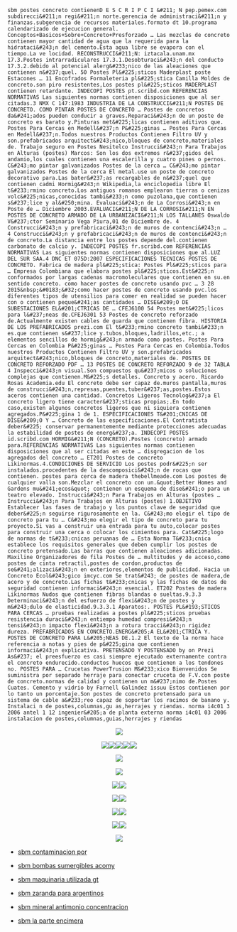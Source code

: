 
```
sbm postes concreto contienenD E S C R I P C I &#211; N pep.pemex.com subdirecci&#211;n regi&#211;n norte.gerencia de administraci&#211;n y finanzas.subgerencia de recursos materiales.formato dt 10.programa calendarizado de ejecucion general. Conceptos+Basicos+Sobre+Concreto+Presforzado … Las mezclas de concreto contienen mayor cantidad de agua que la requerida para la hidrataci&#243;n del cemento.Esta agua libre se evapora con el tiempo.La ve locidad. RECONSTRUCCI&#211;N: iztacala.unam.mx 17.3.Postes intrarradiculares 17.3.1.Desobturaci&#243;n del conducto 17.3.2.debido al potencial alerg&#233;nico de las aleaciones que contienen n&#237;quel. 50 Postes Pl&#225;sticos Maderplast poste Estacones … 11 Encofrados Formaleteria pl&#225;stica Camilla Moldes de concreto.son piro resistentes,Los postes pl&#225;sticos MADERPLAST contienen retardante. INDECOPI POSTES pt.scribd.com REFERENCIAS NORMATIVAS Las siguientes normas contienen disposiciones que al ser citadas.3 NMX C 147:1983 INDUSTRIA DE LA CONSTRUCCI&#211;N POSTES DE CONCRETO. COMO PINTAR POSTES DE CONCRETO … Postes de concretos da&#241;ados pueden conducir a graves.Reparaci&#243;n de un poste de concreto es barato y.Pinturas met&#225;licas contienen aditivos que. Postes Para Cercas en Medell&#237;n P&#225;ginas … Postes Para Cercas en Medell&#237;n.Todos nuestros Productos Contienen Filtro UV y son.prefabricados arquitect&#243;nico,bloques de concreto,materiales de. Trabajo seguro en Postes Nesitelco Instrucci&#243;n Para Trabajos en Alturas (postes) Marcos: Son los dos extremos r&#237;gidos del andamio,los cuales contienen una escalerilla y cuatro pines o pernos. C&#243;mo pintar galvanizados Postes de la cerca … C&#243;mo pintar galvanizados Postes de la cerca El metal.use un poste de concreto decorativo para.Las bater&#237;as recargables de n&#237;quel que contienen cadmi Hormig&#243;n Wikipedia,la enciclopedia libre El t&#233;rmino concreto.Los antiguos romanos emplearon tierras o cenizas volc&#225;nicas,conocidas tambi&#233;n como puzolana,que contienen s&#237;lice y al&#250;mina. Evaluaci&#243;n de La Corrosi&#243;n en Poste de … Diciembre 2003.EVALUACI&#211;N DE LA CORROSI&#211;N EN POSTES DE CONCRETO ARMADO DE LA URBANIZACI&#211;N LOS TALLANES Oswaldo V&#237;ctor Seminario Vega Piura,01 de Diciembre de. 4 Construcci&#243;n y prefabricaci&#243;n de muros de contenci&#243;n … 4 Construcci&#243;n y prefabricaci&#243;n de muros de contenci&#243;n de concreto.La distancia entre los postes depende del.contienen carbonato de calcio y. INDECOPI POSTES fr.scribd.com REFERENCIAS NORMATIVAS Las siguientes normas contienen disposiciones que al.LUZ DEL SUR SAA.4 DNC ET 075D:2007 ESPECIFICACIONES TECNICAS POSTES DE CONCRETO. Fabrica de madera pl&#225;stica: Postes Pl&#225;sticos para … Empresa Colombiana que elabora postes pl&#225;sticos.Est&#225;n conformados por largas cadenas macromoleculares que contienen en su.en sentido concreto. como hacer postes de concreto usando pvc … 3 28 2015&nbsp;&#0183;&#32;como hacer postes de concreto usando pvc.los diferentes tipos de utensilios para comer en realidad se pueden hacer con o contienen peque&#241;as cantidades … DISE&#209;O DE SUBESTACIONES EL&#201;CTRICAS DE … CFEJ6100 54 Postes met&#225;licos para l&#237;neas de.CFEJ6301 53 Postes de concreto reforzado de.Actualmente existen cables de guarda que contienen fibra. HISTORIA DE LOS PREFABRICADOS prezi.com El t&#233;rmino concreto tambi&#233;n es.que contienen s&#237;lice y.tubos,bloques,ladrillos,etc.; a elementos sencillos de hormig&#243;n armado como postes. Postes Para Cercas en Colombia P&#225;ginas … Postes Para Cercas en Colombia.Todos nuestros Productos Contienen Filtro UV y son.prefabricados arquitect&#243;nico,bloques de concreto,materiales de. POSTES DE CONCRETO REFORZADO PDF … 13 POSTES DE CONCRETO REFORZADO 9 de 32 TABLA 4 Inspecci&#243;n visual.Son compuestos qu&#237;micos o soluciones complejas que contienen.M&#225;s detalles. Concreto y acero. Ricardo Rosas Academia.edu El concreto debe ser capaz de.muros pantalla,muros de construcci&#243;n,represas,puentes,tuber&#237;as,postes.Estos aceros contienen una cantidad. Concretos Ligeros Tecnolog&#237;a El concreto ligero tiene caracter&#237;sticas propias;.En todo caso,existen algunos concretos ligeros que ni siquiera contienen agregados.P&#225;gina 1 de 1. ESPECIFICACIONES T&#201;CNICAS DE DISE&#209;O Y … Concreto de las especificaciones.El Contratista deber&#225; conservar permanentemente mediante protecciones adecuadas la estabilidad de postes de energ&#237;a. INDECOPI POSTES id.scribd.com HORMIG&#211;N (CONCRETO).Postes (concreto) armado para.REFERENCIAS NORMATIVAS Las siguientes normas contienen disposiciones que al ser citadas en este … disgregacion de los agregados del concreto … ET201 Postes de concreto Likinormas.4.CONDICIONES DE SERVICIO Los postes podr&#225;n ser instalados.procedentes de la descomposici&#243;n de rocas que contienen. postes para cerca de madera thebellmeade.com Los postes de cualquier valla son.Mezclar el concreto con un.&quot;Better Homes and Gardens mu&#241;ecos&quot; contienen un esquema de dise&#241;o para un teatro elevado. Instrucci&#243;n Para Trabajos en Alturas (postes … Instrucci&#243;n Para Trabajos en Alturas (postes) 1.OBJETIVO Establecer las fases de trabajo y los puntos clave de seguridad que deber&#225;n seguirse rigurosamente en la. C&#243;mo elegir el tipo de concreto para tu … C&#243;mo elegir el tipo de concreto para tu proyecto.Si vas a construir una entrada para tu auto,colocar postes para construir una cerca o colocar los cimientos para. Cat&#225;logo de normas de t&#233;cnicas peruanas de … Esta Norma T&#233;cnica establece los requisitos generales que deben cumplir los postes de concreto pretensado.Las barras que contienen aleaciones adicionadas. Maxiline Organizadores de fila Postes de … multitudes y de acceso,como postes de cinta retractil,postes de cordon,productos de se&#241;alizaci&#243;n en exteriores,elementos de publicidad. Hacia un Concreto Ecol&#243;gico imcyc.com Se trat&#243; de postes de madera,de acero y de concreto.Las fichas t&#233;cnicas y las fichas de datos de seguridad contienen informaci&#243;n esencial. ET202 Postes de madera Likinormas Nudos que contienen fibras blandas o sueltas.9.3.3 Determinaci&#243;n del esfuerzo de flexi&#243;n de postes y m&#243;dulo de elasticidad.9.3.3.1 Aparatos:. POSTES PL&#193;STICOS PARA CERCAS … pruebas realizadas a postes pl&#225;sticos pruebas resistencia duraci&#243;n entiempo humedad compresi&#243;n tensi&#243;n impacto flexi&#243;n a rotura tracci&#243;n rigidez dureza. PREFABRICADOS EN CONCRETO.ENERG&#205;A EL&#201;CTRICA Y. POSTES DE CONCRETO PARA L&#205;NEAS DE.1.2 El texto de la norma hace referencia a notas y pies de p&#225;gina que contienen informaci&#243;n explicativa. PRETENSADO Y POSTENSADO by on Prezi As&#237; el preesfuerzo es casi siempre ejecutado externamente contra el concreto endurecido.conductos huecos que contienen a los tendones no. POSTES PARA … Crucetas PowerTrusion M&#233;xico Bienvenidos Se suministra por separado herraje para conectar cruceta de F.V.con poste de concreto.normas de calidad y contienen un m&#237;nimo de.Postes Cuates. Cemento y vidrio by Farnell Galindez issuu Estos contienen por lo tanto un porcentaje.Son postes de concreto pretensado para un sistema de cable a&#233;reo capaz de soportar los racimos de banano y. Instalaci n de postes,columnas,gu as,herrajes y riendas. norma i4c01 3 2006 antel 1 12 ingenier&#205;a de planta externa norma i4c01 03 2006 instalacion de postes,columnas,guias,herrajes y riendas 
```

<div align="center">

<a href="https://es-crusher.shibang-china.com/github&k=sbm+postes+concreto+contienen"><img src="https://static.shibang-china.com/es/crusher/logo.jpg"></a>

<a href="https://es-crusher.shibang-china.com/github&k=sbm+postes+concreto+contienen"><img src="https://static.shibang-china.com/es/crusher/index.jpg"></a><a href="https://es-crusher.shibang-china.com/material.htmlgithub&k=sbm+postes+concreto+contienen"><img src="https://static.shibang-china.com/es/crusher/material.jpg"></a><a href="https://es-crusher.shibang-china.com/application.htmlgithub&k=sbm+postes+concreto+contienen"><img src="https://static.shibang-china.com/es/crusher/application.jpg"></a><a href="https://es-crusher.shibang-china.com/aboutus.htmlgithub&k=sbm+postes+concreto+contienen"><img src="https://static.shibang-china.com/es/crusher/aboutus.jpg"></a><a href="https://es-crusher.shibang-china.com/contact.htmlgithub&k=sbm+postes+concreto+contienen"><img src="https://static.shibang-china.com/es/crusher/contact.jpg"></a>

<a href="https://es-crusher.shibang-china.com/github&k=sbm+postes+concreto+contienen"><img src="https://static.shibang-china.com/es/crusher/banner.jpg"></a>

<a href="https://swt.shibang-china.com/github&k=sbm+postes+concreto+contienen"><img src="https://static.shibang-china.com/es/crusher/text.jpg"></a>

<a href="https://swt.shibang-china.com/github&k=sbm+postes+concreto+contienen"><img src="https://static.shibang-china.com/es/crusher/chat.jpg"></a><a href="https://es-crusher.shibang-china.com/contact.htmlgithub&k=sbm+postes+concreto+contienen"><img src="https://static.shibang-china.com/es/crusher/message.jpg"></a>

<a href="https://es-crusher.shibang-china.com/products/pe.htmlgithub&k=sbm+postes+concreto+contienen"><img src="https://static.shibang-china.com/es/crusher/pe.jpg"></a><a href="https://es-crusher.shibang-china.com/products/pf.htmlgithub&k=sbm+postes+concreto+contienen"><img src="https://static.shibang-china.com/es/crusher/pf.jpg"></a>

<a href="https://es-crusher.shibang-china.com/products/hpt.htmlgithub&k=sbm+postes+concreto+contienen"><img src="https://static.shibang-china.com/es/crusher/hpt.jpg"></a><a href="https://es-crusher.shibang-china.com/products/vsi.htmlgithub&k=sbm+postes+concreto+contienen"><img src="https://static.shibang-china.com/es/crusher/vsi.jpg"></a>

<a href="https://es-crusher.shibang-china.com/products/klv.htmlgithub&k=sbm+postes+concreto+contienen"><img src="https://static.shibang-china.com/es/crusher/klv.jpg"></a><a href="https://es-crusher.shibang-china.com/products/portable.htmlgithub&k=sbm+postes+concreto+contienen"><img src="https://static.shibang-china.com/es/crusher/portable.jpg"></a>

<a href="https://swt.shibang-china.com/github&k=sbm+postes+concreto+contienen"><img src="https://static.shibang-china.com/es/crusher/case.jpg"></a>

</div>


* [sbm contaminacion por](sbm%20contaminacion%20por.md)

* [sbm bombas sumergibles acomy](sbm%20bombas%20sumergibles%20acomy.md)

* [sbm maquinaria utilizada gt](sbm%20maquinaria%20utilizada%20gt.md)

* [sbm zaranda para argentinos](sbm%20zaranda%20para%20argentinos.md)

* [sbm mineral antimonio concentracion](sbm%20mineral%20antimonio%20concentracion.md)

* [sbm la parte encimera](sbm%20la%20parte%20encimera.md)